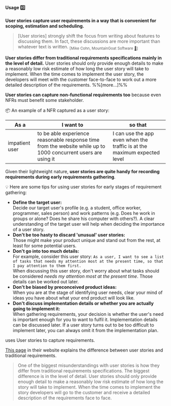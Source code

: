 <link rel="stylesheet" href="{{baseUrl}}/css/textbook.css">

<div class="website-content">

<div id="title">

#### Usage :three:

</div>

<div id="body">

**User stories capture user requirements in a way that is convenient for <popover content="i.e. which features to include in the product">scoping</popover>, <popover content="i.e. how much effort each feature will take">estimation</popover> and <popover content="i.e. when to deliver each feature">scheduling</popover>.**

> [User stories] strongly shift the focus from writing about features to discussing them. In fact, these discussions are more important than whatever text is written. <sub>[Mike Cohn, MountainGoat Software [:link:](https://www.mountaingoatsoftware.com/agile/user-stories)]</sub>

**User stories differ from <popover content="e.g. a description of the requirements written in prose">traditional requirements specifications</popover> mainly in the level of detail.** User stories should only provide enough details to make a reasonably low risk estimate of how long the user story will take to implement. When the time comes to implement the user story, the developers will meet with the customer face-to-face  to work out a more detailed description of the requirements. %%[<trigger for="modal:xp-user-stories" trigger="click">more...</trigger>]%%

**User stories can capture non-functional requirements too** because even NFRs must benefit some stakeholder.

<tip-box>

:package: An example of a NFR captured as a user story:

As a | I want to | so that
-----|-----------|--------
impatient user | to be able experience reasonable response time from the website while up to 1000 concurrent users are using it | I can use the app even when the traffic is at the maximum expected level

</tip-box>

<div id="usageTips">

Given their lightweight nature, **user stories are quite handy for recording requirements during early requirements gathering**. 

<tip-box> 

:bulb: Here are some tips for using user stories for early stages of requirement gathering:

* **Define the target user:**  
  Decide our target user's profile (e.g. a student, office worker, programmer, sales person) and work patterns (e.g. Does he work in groups or alone? Does he share his computer with others?). A clear understanding of the target user will help when deciding the importance of a user story.
* **Don't be too hasty to discard 'unusual' user stories:**  
  Those might make your product unique and stand out from the rest, at least for some potential users.
* **Don't go into too much details:**  
  For example, consider this user story: `As a user, I want to see a list of tasks that needs my attention most at the present time, so that I pay attention to them first.`<br> 
  When discussing this user story, don't worry about what tasks should be considered _needs my attention most at the present time_. Those details can be worked out later.
* **Don't be biased by preconceived product ideas:**  
  When you are at the stage of identifying user needs, clear your mind of ideas you have about what your end product will look like. 
* **Don't discuss implementation details or whether you are actually going to implement it:**  
  When gathering requirements, your decision is whether the user's need is important enough for you to want to fulfil it. Implementation details can be discussed later. If a user story turns out to be too difficult to implement later, you can always omit it from the implementation plan. 
   
</tip-box>

</div>

<modal id="modal:xp-user-stories" title=":bookmark: User stories vs traditional requirement specifications, according to XP">

<include src="../../../common/popOvers.md#xp" inline /> uses User stories to capture requirements.

[This page](http://www.extremeprogramming.org/rules/userstories.html) in their website explains the difference between user stories and traditional requirements.

>One of the biggest misunderstandings with user stories is how they differ from traditional requirements specifications. The biggest difference is in the level of detail. User stories should only provide enough detail to make a reasonably low risk estimate of how long the story will take to implement. When the time comes to implement the story developers will go to the customer and receive a detailed description of the requirements face to face.

</modal>

</div>

<div id="extras">
  <include src="resources.md" />
<div>

</div>
